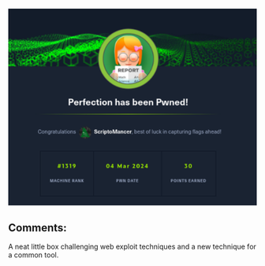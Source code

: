 ![Proof of completion for Perfection on 03-04-2024](/docs/assets/Perfection-Proof.png)

## Comments:
A neat little box challenging web exploit techniques and a new technique for a common tool.
